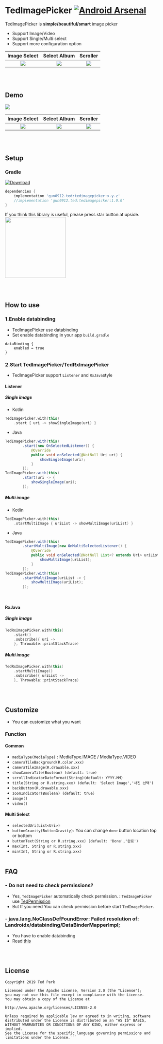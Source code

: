  
# TedImagePicker [![Android Arsenal]( https://img.shields.io/badge/Android%20Arsenal-TedImagePicker-green.svg?style=flat )]( https://android-arsenal.com/details/1/7697 )


TedImagePicker is **simple/beautiful/smart** image picker
- Support Image/Video
- Support Single/Multi select
- Support more configuration option


| Image Select                    | Select Album                     | Scroller                         |
|:------------------------------:|:---------------------------------:|:--------------------------------:|
|![](art/multi_select.png) |![](art/album.png) |![](art/scroll_handler.png)|


</br></br>
## Demo
![](art/full.gif)

| Image Select                    | Select Album                     | Scroller                         |
|:------------------------------:|:---------------------------------:|:--------------------------------:|
|![](art/multi_select.gif) |![](art/album.gif) |![](art/scroll_handler.gif)|

</br></br>
## Setup


### Gradle
[ ![Download](https://api.bintray.com/packages/tkdrnjs0912/maven/tedimagepicker/images/download.svg) ](https://bintray.com/tkdrnjs0912/maven/tedimagepicker/_latestVersion)
```gradle
dependencies {
    implementation 'gun0912.ted:tedimagepicker:x.y.z'
    //implementation 'gun0912.ted:tedimagepicker:1.0.0'
}

```
If you think this library is useful, please press star button at upside. </br>
<img src="https://phaser.io/content/news/2015/09/10000-stars.png" width="200">



</br></br>
## How to use

### 1.Enable databinding
- TedImagePicker use databinding
- Set enable databinding in your app `build.gradle`
```
dataBinding {
    enabled = true
}
```
### 2.Start TedImagePicker/TedRxImagePicker
- TedImagePicker support `Listener` and `RxJava`style
#### Listener
##### Single image
- Kotlin
```kotlin
TedImagePicker.with(this)
    .start { uri -> showSingleImage(uri) }
```
- Java
```java
TedImagePicker.with(this)
        .start(new OnSelectedListener() {
            @Override
            public void onSelected(@NotNull Uri uri) {
                showSingleImage(uri);
            }
        });
TedImagePicker.with(this)
        .start(uri -> {
            showSingleImage(uri);
        });        
```

##### Multi image
- Kotlin
```kotlin
TedImagePicker.with(this)
    .startMultiImage { uriList -> showMultiImage(uriList) }
```
- Java
```java
TedImagePicker.with(this)
        .startMultiImage(new OnMultiSelectedListener() {
            @Override
            public void onSelected(@NotNull List<? extends Uri> uriList) {
                showMultiImage(uriList);
            }
        });
TedImagePicker.with(this)
        .startMultiImage(uriList -> {
            showMultiImage(uriList);
        });
```
<br/>

#### RxJava
##### Single image
```kotlin
TedRxImagePicker.with(this)
    .start()
    .subscribe({ uri ->
    }, Throwable::printStackTrace)
```
##### Multi image
```kotlin
TedRxImagePicker.with(this)
    .startMultiImage()
    .subscribe({ uriList ->
    }, Throwable::printStackTrace)
```

</br></br>
## Customize
- You can customize what you want

### Function

#### Common
* `mediaType(MediaType)` : MediaType.IMAGE / MediaType.VIDEO
* `cameraTileBackground(R.color.xxx)`
* `cameraTileImage(R.drawable.xxx)`
* `showCameraTile(Boolean) (default: true)`
* `scrollIndicatorDateFormat(String)(default: YYYY.MM)`
* `title(String or R.string.xxx) (default: 'Select Image','사진 선택')`
* `backButton(R.drawable.xxx)`
* `zoomIndicator(Boolean) (default: true)`
* `image()`
* `video()`


#### Multi Select
* `selectedUri(List<Uri>)`
* `buttonGravity(ButtonGravity)`: You can change `done` button location top or bottom
* `buttonText(String or R.string.xxx) (default: 'Done','완료')`
* `max(Int, String or R.string.xxx)`
* `min(Int, String or R.string.xxx)`
</br></br>


## FAQ
### - Do not need to check permissions?
- Yes, `TedImagePicker` automatically check permission.
: `TedImagePicker` use [TedPermission](https://github.com/ParkSangGwon/TedPermission)
- But If you need You can check permission before start `TedImagePicker`.

### - java.lang.NoClassDefFoundError: Failed resolution of: Landroidx/databinding/DataBinderMapperImpl;
- You have to enable databinding
- Read [this](https://github.com/ParkSangGwon/TedImagePicker/blob/master/README.md#1enable-databinding)




</br></br>
## License 
 ```code
Copyright 2019 Ted Park

Licensed under the Apache License, Version 2.0 (the "License");
you may not use this file except in compliance with the License.
You may obtain a copy of the License at

http://www.apache.org/licenses/LICENSE-2.0

Unless required by applicable law or agreed to in writing, software
distributed under the License is distributed on an "AS IS" BASIS,
WITHOUT WARRANTIES OR CONDITIONS OF ANY KIND, either express or implied.
See the License for the specific language governing permissions and
limitations under the License.```
